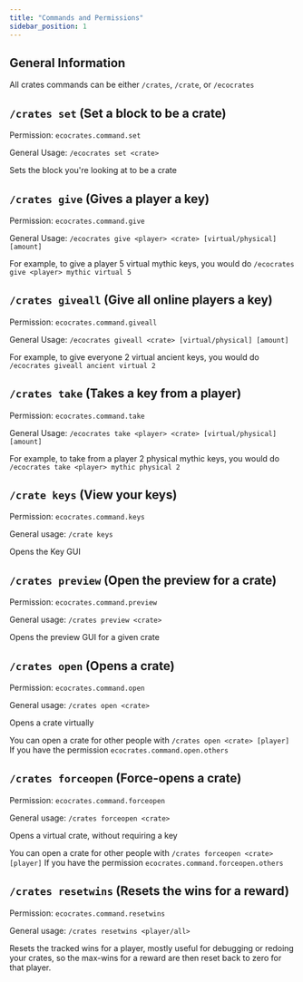 ```yaml
---
title: "Commands and Permissions"
sidebar_position: 1
---
```


## General Information
All crates commands can be either `/crates`, `/crate`, or `/ecocrates`

## `/crates set` (Set a block to be a crate)
Permission: `ecocrates.command.set`

General Usage: `/ecocrates set <crate>`

Sets the block you're looking at to be a crate

## `/crates give` (Gives a player a key)
Permission: `ecocrates.command.give`

General Usage: `/ecocrates give <player> <crate> [virtual/physical] [amount]`

For example, to give a player 5 virtual mythic keys, you would do `/ecocrates give <player> mythic virtual 5`

## `/crates giveall` (Give all online players a key)

Permission: `ecocrates.command.giveall`

General Usage: `/ecocrates giveall <crate> [virtual/physical] [amount]`

For example, to give everyone 2 virtual ancient keys, you would do `/ecocrates giveall ancient virtual 2`

## `/crates take` (Takes a key from a player)
Permission: `ecocrates.command.take`

General Usage: `/ecocrates take <player> <crate> [virtual/physical] [amount]`

For example, to take from a player 2 physical mythic keys, you would do `/ecocrates take <player> mythic physical 2`

## `/crate keys` (View your keys)
Permission: `ecocrates.command.keys`

General usage: `/crate keys`

Opens the Key GUI

## `/crates preview` (Open the preview for a crate)
Permission: `ecocrates.command.preview`

General usage: `/crates preview <crate>`

Opens the preview GUI for a given crate

## `/crates open` (Opens a crate)
Permission: `ecocrates.command.open`

General usage: `/crates open <crate>`

Opens a crate virtually

You can open a crate for other people with `/crates open <crate> [player]` If you have the permission `ecocrates.command.open.others`

## `/crates forceopen` (Force-opens a crate)
Permission: `ecocrates.command.forceopen`

General usage: `/crates forceopen <crate>`

Opens a virtual crate, without requiring a key

You can open a crate for other people with `/crates forceopen <crate> [player]` If you have the permission `ecocrates.command.forceopen.others`

## `/crates resetwins` (Resets the wins for a reward)
Permission: `ecocrates.command.resetwins`

General usage: `/crates resetwins <player/all>`

Resets the tracked wins for a player, mostly useful for debugging or redoing your crates, so the max-wins for a reward are then reset back to zero for that player.